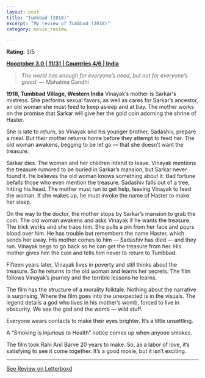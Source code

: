 ```yaml
---
layout: post
title: "Tumbbad (2018)"
excerpt: "My review of Tumbbad (2018)"
category: movie_review

---
```


**Rating:** 3/5

<b><a href="https://boxd.it/pRNoI/detail">Hooptober 3.0 | 11/31 | Countries 4/6 | India</a></b>

<blockquote><i>The world has enough for everyone’s need, but not for everyone’s greed.</i> — Mahatma Gandhi</blockquote>

<b>1918, Tumbbad Village, Western India</b>
Vinayak’s mother is Sarkar's mistress. She performs sexual favors, as well as cares for Sarkar’s ancestor, an old woman she must feed to keep asleep and at bay. The mother works on the promise that Sarkar will give her the gold coin adorning the shrine of Haster.

She is late to return, so Vinayak and his younger brother, Sadashiv, prepare a meal. But their mother returns home before they attempt to feed her. The old woman awakens, begging to be let go — that she doesn’t want the treasure.

Sarkar dies. The woman and her children intend to leave. Vinayak mentions the treasure rumored to be buried in Sarkar’s mansion, but Sarkar never found it. He believes the old woman knows something about it. Bad fortune befalls those who even mention the treasure. Sadashiv falls out of a tree, hitting his head. The mother must run to get help, leaving Vinayak to feed the woman. If she wakes up, he must invoke the name of Haster to make her sleep.

On the way to the doctor, the mother stops by Sarkar’s mansion to grab the coin. The old woman awakens and asks Vinayak if he wants the treasure. The trick works and she traps him. She pulls a pin from her face and pours blood over him. He has trouble but remembers the name Haster, which sends her away. His mother comes to him — Sadashiv has died — and they run. Vinayak begs to go back so he can get the treasure from her. His mother gives him the coin and tells him never to return to Tumbbad.

Fifteen years later, Vinayak lives in poverty and still thinks about the treasure. So he returns to the old woman and learns her secrets. The film follows Vinayak’s journey and the terrible lessons he learns.

The film has the structure of a morality folktale. Nothing about the narrative is surprising. Where the film goes into the unexpected is in the visuals. The legend details a god who lives in his mother’s womb, forced to live in obscurity. We see the god and the womb — wild stuff.

Everyone wears contacts to make their eyes brighter. It’s a little unsettling.

A “Smoking is injurious to Health” notice comes up when anyone smokes.

The film took Rahi Anil Barve 20 years to make. So, as a labor of love, it’s satisfying to see it come together. It’s a good movie, but it isn’t exciting.

<hr>

[See Review on Letterboxd](https://boxd.it/6FjE0v)
